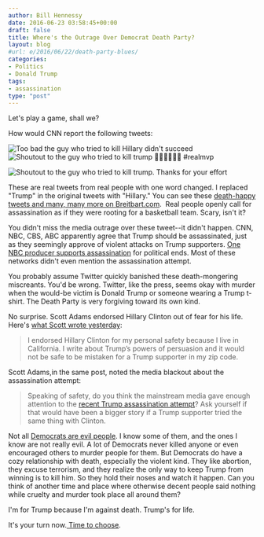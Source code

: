 ```yaml
---
author: Bill Hennessy
date: 2016-06-23 03:58:45+00:00
draft: false
title: Where's the Outrage Over Democrat Death Party?
layout: blog
#url: e/2016/06/22/death-party-blues/
categories:
- Politics
- Donald Trump
tags:
- assassination
type: "post"
---
```


Let's play a game, shall we?

How would CNN report the following tweets:

![Too bad the guy who tried to kill Hillary didn't succeed](https://hennessysview.com/wp-content/uploads/2016/06/fake-tweet-2-1.png)
![Shoutout to the guy who tried to kill trump &#x1f44f;&#x1f3fc;&#x1f44f;&#x1f3fc;&#x1f44f;&#x1f3fc; #realmvp](https://hennessysview.com/wp-content/uploads/2016/06/fake-tweet-3-1.png)


![Shoutout to the guy who tried to kill trump. Thanks for your effort](https://hennessysview.com/wp-content/uploads/2016/06/fake-twitter-1.png)


These are real tweets from real people with one word changed. I replaced "Trump" in the original tweets with "Hillary." You can see these [death-happy tweets and many, many more on Breitbart.com](https://www.breitbart.com/tech/2016/06/22/trump-haters-cheer-donald-trumps-would-be-assassin-on-twitter/).  Real people openly call for assassination as if they were rooting for a basketball team. Scary, isn't it?

You didn't miss the media outrage over these tweet--it didn't happen. CNN, NBC, CBS, ABC apparently agree that Trump should be assassinated, just as they seemingly approve of violent attacks on Trump supporters. [One NBC producer supports assassination](https://www.thegatewaypundit.com/2016/06/nbc-producer-trump-assassin-good-guy-gun/) for political ends. Most of these networks didn't even mention the assassination attempt.

You probably assume Twitter quickly banished these death-mongering miscreants. You'd be wrong. Twitter, like the press, seems okay with murder when the would-be victim is Donald Trump or someone wearing a Trump t-shirt. The Death Party is very forgiving toward its own kind.

No surprise. Scott Adams endorsed Hillary Clinton out of fear for his life. Here's [what Scott wrote yesterday](https://blog.dilbert.com/post/146268246131/some-thoughts-about-lewandowski-campaign-funding):



> I endorsed Hillary Clinton for my personal safety because I live in California. I write about Trump’s powers of persuasion and it would not be safe to be mistaken for a Trump supporter in my zip code.



Scott Adams,in the same post, noted the media blackout about the assassination attempt:



> Speaking of safety, do you think the mainstream media gave enough attention to the [recent Trump assassination attempt](https://t.umblr.com/redirect?z=http%3A%2F%2Fwww.cnn.com%2F2016%2F06%2F19%2Fpolitics%2Ftrump-rally-gun-police-officer%2Findex.html&t=MDg1N2VmMGFlYzIzYTY3Y2M1N2RiNzc1ODM3MjVjZjYzNWE0NmE0ZCxOcm9iWWhjUw%3D%3D)? Ask yourself if that would have been a bigger story if a Trump supporter tried the same thing with Clinton.



Not all [Democrats are evil people](https://blog.dilbert.com/post/146307088451/why-gun-control-cant-be-solved-in-the-usa). I know some of them, and the ones I know are not really evil. A lot of Democrats never killed anyone or even encouraged others to murder people for them. But Democrats do have a cozy relationship with death, especially the violent kind. They like abortion, they excuse terrorism, and they realize the only way to keep Trump from winning is to kill him. So they hold their noses and watch it happen. Can you think of another time and place where otherwise decent people said nothing while cruelty and murder took place all around them?

I'm for Trump because I'm against death. Trump's for life.

It's your turn now.[ Time to choose](https://hennessysview.com/2015/12/20/its-time-to-choose/).




